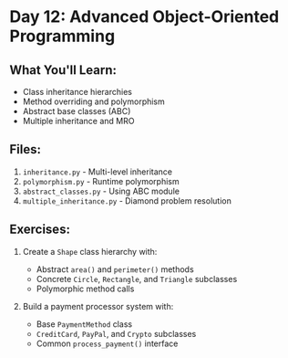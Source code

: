 # Day 12: Advanced Object-Oriented Programming

## What You'll Learn:
- Class inheritance hierarchies
- Method overriding and polymorphism
- Abstract base classes (ABC)
- Multiple inheritance and MRO

## Files:
1. `inheritance.py` - Multi-level inheritance
2. `polymorphism.py` - Runtime polymorphism
3. `abstract_classes.py` - Using ABC module
4. `multiple_inheritance.py` - Diamond problem resolution

## Exercises:
1. Create a `Shape` class hierarchy with:
   - Abstract `area()` and `perimeter()` methods
   - Concrete `Circle`, `Rectangle`, and `Triangle` subclasses
   - Polymorphic method calls

2. Build a payment processor system with:
   - Base `PaymentMethod` class
   - `CreditCard`, `PayPal`, and `Crypto` subclasses
   - Common `process_payment()` interface
